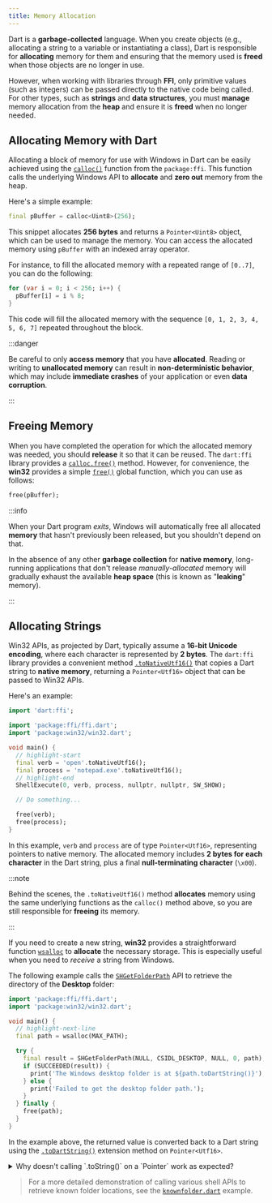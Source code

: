 ```yaml
---
title: Memory Allocation
---
```


Dart is a **garbage-collected** language. When you create objects (e.g.,
allocating a string to a variable or instantiating a class), Dart is responsible
for **allocating** memory for them and ensuring that the memory used is
**freed** when those objects are no longer in use.

However, when working with libraries through **FFI**, only primitive values
(such as integers) can be passed directly to the native code being called. For
other types, such as **strings** and **data structures**, you must **manage**
memory allocation from the **heap** and ensure it is **freed** when no longer
needed.

## Allocating Memory with Dart

Allocating a block of memory for use with Windows in Dart can be easily achieved
using the [`calloc()`][calloc] function from the `package:ffi`. This function
calls the underlying Windows API to **allocate** and **zero out** memory from
the heap.

Here's a simple example:

```dart
final pBuffer = calloc<Uint8>(256);
```

This snippet allocates **256 bytes** and returns a `Pointer<Uint8>` object,
which can be used to manage the memory. You can access the allocated memory
using `pBuffer` with an indexed array operator.

For instance, to fill the allocated memory with a repeated range of `[0..7]`,
you can do the following:

```dart
for (var i = 0; i < 256; i++) {
  pBuffer[i] = i % 8;
}
```

This code will fill the allocated memory with the sequence
`[0, 1, 2, 3, 4, 5, 6, 7]` repeated throughout the block.

:::danger

Be careful to only **access memory** that you have **allocated**. Reading or
writing to **unallocated memory** can result in **non-deterministic behavior**,
which may include **immediate crashes** of your application or even
**data corruption**.

:::

## Freeing Memory

When you have completed the operation for which the allocated memory was needed,
you should **release** it so that it can be reused. The `dart:ffi` library
provides a [`calloc.free()`][calloc.free] method. However, for convenience, the
**win32** provides a simple [`free()`][free] global function, which you can use
as follows:

```dart
free(pBuffer);
```

:::info

When your Dart program _exits_, Windows will automatically free all allocated
**memory** that hasn't previously been released, but you shouldn't depend on
that.

In the absence of any other **garbage collection** for **native memory**,
long-running applications that don't release _manually-allocated_ memory will
gradually exhaust the available **heap space** (this is known as "**leaking**"
memory).

:::

## Allocating Strings

Win32 APIs, as projected by Dart, typically assume a
**16-bit Unicode encoding**, where each character is represented by **2 bytes**.
The `dart:ffi` library provides a convenient method
[`.toNativeUtf16()`][toNativeUtf16] that copies a Dart string to
**native memory**, returning a `Pointer<Utf16>` object that can be passed to
Win32 APIs.

Here's an example:

```dart
import 'dart:ffi';

import 'package:ffi/ffi.dart';
import 'package:win32/win32.dart';

void main() {
  // highlight-start
  final verb = 'open'.toNativeUtf16();
  final process = 'notepad.exe'.toNativeUtf16();
  // highlight-end
  ShellExecute(0, verb, process, nullptr, nullptr, SW_SHOW);

  // Do something...

  free(verb);
  free(process);
}

```

In this example, `verb` and `process` are of type `Pointer<Utf16>`, representing
pointers to native memory. The allocated memory includes **2 bytes for each
character** in the Dart string, plus a final **null-terminating character**
(`\x00`).

:::note

Behind the scenes, the `.toNativeUtf16()` method **allocates** memory using the
same underlying functions as the `calloc()` method above, so you are still
responsible for **freeing** its memory.

:::

If you need to create a new string, **win32** provides a straightforward
function [`wsalloc`][wsalloc] to **allocate** the necessary storage. This is
especially useful when you need to _receive_ a string from Windows.

The following example calls the [`SHGetFolderPath`][SHGetFolderPath] API to
retrieve the directory of the **Desktop** folder:

```dart title="desktop.dart"
import 'package:ffi/ffi.dart';
import 'package:win32/win32.dart';

void main() {
  // highlight-next-line
  final path = wsalloc(MAX_PATH);

  try {
    final result = SHGetFolderPath(NULL, CSIDL_DESKTOP, NULL, 0, path);
    if (SUCCEEDED(result)) {
      print('The Windows desktop folder is at ${path.toDartString()}');
    } else {
      print('Failed to get the desktop folder path.');
    }
  } finally {
    free(path);
  }
}
```

In the example above, the returned value is converted back to a Dart string
using the [`.toDartString()`][toDartString] extension method on
`Pointer<Utf16>`.

<details>

<summary>Why doesn't calling `.toString()` on a `Pointer<Utf16>` work as
expected?</summary>

Since `path` is a `Pointer<Utf16>`, calling `.toString()` on it will simply
print the **address** of the pointer, like this:

```text
Pointer: address=0x1729cc18240
```

To convert the `Pointer<Utf16>` to a Dart string, you need to use the
`.toDartString()` extension method, as shown in the example above.

</details>

> For a more detailed demonstration of calling various shell APIs to retrieve
known folder locations, see the [`knownfolder.dart`][knownfolder.dart] example.

[calloc]: https://pub.dev/documentation/ffi/latest/ffi/calloc-constant.html
[calloc.free]: https://api.dart.dev/stable/dart-ffi/Allocator/free.html
[free]: https://pub.dev/documentation/win32/latest/win32/free.html
[knownfolder.dart]: https://github.com/halildurmus/win32/blob/main/examples/knownfolder.dart
[SHGetFolderPath]: https://learn.microsoft.com/windows/win32/api/shlobj_core/nf-shlobj_core-shgetfolderpathw
[toDartString]: https://pub.dev/documentation/ffi/latest/ffi/Utf16Pointer/toDartString.html
[toNativeUtf16]: https://pub.dev/documentation/ffi/latest/ffi/StringUtf16Pointer/toNativeUtf16.html
[wsalloc]: https://pub.dev/documentation/win32/latest/win32/wsalloc.html
